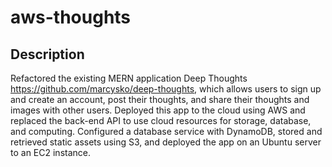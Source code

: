 # aws-thoughts

## Description

Refactored the existing MERN application Deep Thoughts https://github.com/marcysko/deep-thoughts, which allows users to sign up and create an account, post their thoughts, and share their thoughts and images with other users. Deployed this app to the cloud using AWS and replaced the back-end API to use cloud resources for storage, database, and computing. Configured a database service with DynamoDB, stored and retrieved static assets using S3, and deployed the app on an Ubuntu server to an EC2 instance.
